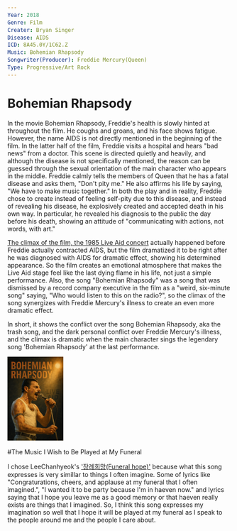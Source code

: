 ```yaml
---
Year: 2018
Genre: Film
Creater: Bryan Singer
Disease: AIDS
ICD: 8A45.0Y/1C62.Z
Music: Bohemian Rhapsody
Songwriter(Producer): Freddie Mercury(Queen)
Type: Progressive/Art Rock
---
```


# Bohemian Rhapsody

In the movie Bohemian Rhapsody, Freddie's health is slowly hinted at throughout the film. He coughs and groans, and his face shows fatigue. However, the name AIDS is not directly mentioned in the beginning of the film. In the latter half of the film, Freddie visits a hospital and hears "bad news" from a doctor. This scene is directed quietly and heavily, and although the disease is not specifically mentioned, the reason can be guessed through the sexual orientation of the main character who appears in the middle. Freddie calmly tells the members of Queen that he has a fatal disease and asks them, "Don't pity me." He also affirms his life by saying, "We have to make music together." In both the play and in reality, Freddie chose to create instead of feeling self-pity due to this disease, and instead of revealing his disease, he explosively created and accepted death in his own way. In particular, he revealed his diagnosis to the public the day before his death, showing an attitude of "communicating with actions, not words, with art." 

[The climax of the film, the 1985 Live Aid concert](https://www.youtube.com/watch?v=QXbqiAZgeCE) actually happened before Freddie actually contracted AIDS, but the film dramatized it to be right after he was diagnosed with AIDS for dramatic effect, showing his determined appearance. So the film creates an emotional atmosphere that makes the Live Aid stage feel like the last dying flame in his life, not just a simple performance. Also, the song "Bohemian Rhapsody" was a song that was dismissed by a record company executive in the film as a "weird, six-minute song" saying, "Who would listen to this on the radio?", so the climax of the song synergizes with Freddie Mercury's illness to create an even more dramatic effect.

In short, it shows the conflict over the song Bohemian Rhapsody, aka the trash song, and the dark personal conflict over Freddie Mercury's illness, and the climax is dramatic when the main character sings the legendary song 'Bohemian Rhapsody' at the last performance.

<img src="./kwak_junyeong_img.png" alt="description" style="width:25%;" />


#The Music I Wish to Be Played at My Funeral

I chose LeeChanhyeok's ['장례희망(Funeral hope)'](https://www.youtube.com/watch?v=iIn_1_XDuBM) because what this song expresses is very simillar to things I often imagine.
Some of lyrics like "Congraturations, cheers, and applause at my funeral that I often imagined.", "I wanted it to be party because I'm in haeven now." and lyrics saying that I hope you leave me as a good memory or that haeven really exists are things that I imagined. So, I think this song expresses my imagination so well that I hope it will be played at my funeral as I speak to the people around me and the people I care about.
